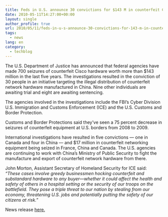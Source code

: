 ```yaml
---
title: Feds in U.S. announce 30 convictions for $143 M in counterfeit Cisco hardware
date: 2010-05-11T14:27:00+00:00
layout: single
author_profile: true
url: 2010/05/11/feds-in-u-s-announce-30-convictions-for-143-m-in-counterfeit-cisco-hardware/
tags:
  - news
lang: en
category: 
  - techblog
---
```

The U.S. Department of Justice has announced that federal agencies have made 700 seizures of counterfeit Cisco hardware worth more than $143 million in the last five years. The investigations resulted in the conviction of 30 people in an initiative targeting the illegal distribution of counterfeit network hardware manufactured in China. Nine other individuals are awaiting trial and eight are awaiting sentencing.

The agencies involved in the investigations include the FBI’s Cyber Division U.S. Immigration and Customs Enforcement (ICE) and the U.S. Customs and Border Protection.

Customs and Border Protections said they’ve seen a 75 percent decrease in seizures of counterfeit equipment at U.S. borders from 2008 to 2009.

International investigations have resulted in five convictions — one in Canada and four in China — and $17 million in counterfeit networking equipment being seized in France, China and Canada. The U.S. agencies are continuing to work with China’s Ministry of Public Security to fight the manufacture and export of counterfeit network hardware from there.

John Morton, Assistant Secretary of Homeland Security for ICE said: _“These cases involve greedy businessmen hocking counterfeit and substandard hardware to any buyer—whether it could affect the health and safety of others in a hospital setting or the security of our troops on the battlefield. They pose a triple threat to our nation by stealing from our economy, threatening U.S. jobs and potentially putting the safety of our citizens at risk.”_

News release [here.](http://www.fbi.gov/pressrel/pressrel10/convictions_050610.htm)